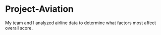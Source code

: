 # Project-Aviation

My team and I analyzed airline data to determine what factors most affect overall score.
